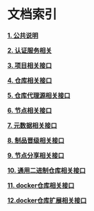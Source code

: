 # 文档索引

**[1. 公共说明](./common.md)**

**[2. 认证服务相关](./auth.md)**

**[3. 项目相关接口](./project.md)**

**[4. 仓库相关接口](./repository.md)**

**[5. 仓库代理源相关接口](./proxy-channel.md)**

**[6. 节点相关接口](./node.md)**

**[7. 元数据相关接口](./metadata.md)**

**[8. 制品晋级相关接口](./stage.md)**

**[9. 节点分享相关接口](./share.md)**

**[10. 通用二进制仓库相关接口](./generic.md)**

**[11. docker仓库相关接口](./docker.md)**

**[12.docker仓库扩展相关接口](./docker_ext.md)**

